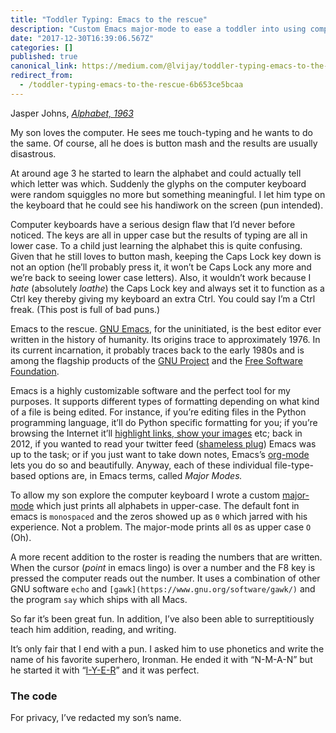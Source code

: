 ```yaml
---
title: "Toddler Typing: Emacs to the rescue"
description: "Custom Emacs major-mode to ease a toddler into using computers"
date: "2017-12-30T16:39:06.567Z"
categories: []
published: true
canonical_link: https://medium.com/@lvijay/toddler-typing-emacs-to-the-rescue-6b653ce5bcaa
redirect_from:
  - /toddler-typing-emacs-to-the-rescue-6b653ce5bcaa
---
```


Jasper Johns, [_Alphabet, 1963_](https://www.flickr.com/photos/lurie/27314908113)

My son loves the computer. He sees me touch-typing and he wants to do the same. Of course, all he does is button mash and the results are usually disastrous.

At around age 3 he started to learn the alphabet and could actually tell which letter was which. Suddenly the glyphs on the computer keyboard were random squiggles no more but something meaningful. I let him type on the keyboard that he could see his handiwork on the screen (pun intended).

Computer keyboards have a serious design flaw that I’d never before noticed. The keys are all in upper case but the results of typing are all in lower case. To a child just learning the alphabet this is quite confusing. Given that he still loves to button mash, keeping the Caps Lock key down is not an option (he’ll probably press it, it won’t be Caps Lock any more and we’re back to seeing lower case letters). Also, it wouldn’t work because I _hate_ (absolutely _loathe_) the Caps Lock key and always set it to function as a Ctrl key thereby giving my keyboard an extra Ctrl. You could say I’m a Ctrl freak. (This post is full of bad puns.)

Emacs to the rescue. [GNU Emacs](https://www.gnu.org/software/emacs/), for the uninitiated, is the best editor ever written in the history of humanity. Its origins trace to approximately 1976. In its current incarnation, it probably traces back to the early 1980s and is among the flagship products of the [GNU Project](https://www.gnu.org/gnu/gnu.html) and the [Free Software Foundation](https://www.fsf.org/).

Emacs is a highly customizable software and the perfect tool for my purposes. It supports different types of formatting depending on what kind of a file is being edited. For instance, if you’re editing files in the Python programming language, it’ll do Python specific formatting for you; if you’re browsing the Internet it’ll [highlight links, show your images](https://www.reddit.com/r/emacs/comments/4srze9/watching_youtube_inside_emacs_25/) etc; back in 2012, if you wanted to read your twitter feed ([shameless plug](https://github.com/lvijay/twitching/)) Emacs was up to the task; or if you just want to take down notes, Emacs’s [org-mode](http://orgmode.org/) lets you do so and beautifully. Anyway, each of these individual file-type-based options are, in Emacs terms, called _Major Modes._

To allow my son explore the computer keyboard I wrote a custom [major-mode](https://gist.github.com/lvijay/1b3a7df4369a7ec02980732eefbce34c) which just prints all alphabets in upper-case. The default font in emacs is `monospaced` and the zeros showed up as `0` which jarred with his experience. Not a problem. The major-mode prints all `0`s as upper case `O` (Oh).

A more recent addition to the roster is reading the numbers that are written. When the cursor (_point_ in emacs lingo) is over a number and the F8 key is pressed the computer reads out the number. It uses a combination of other GNU software `echo` and `[gawk](https://www.gnu.org/software/gawk/)` and the program `say` which ships with all Macs.

So far it’s been great fun. In addition, I’ve also been able to surreptitiously teach him addition, reading, and writing.

It’s only fair that I end with a pun. I asked him to use phonetics and write the name of his favorite superhero, Ironman. He ended it with “N-M-A-N” but he started it with “[I-Y-E-R](https://en.wikipedia.org/wiki/Iyer)” and it was perfect.

### The code

For privacy, I’ve redacted my son’s name.
